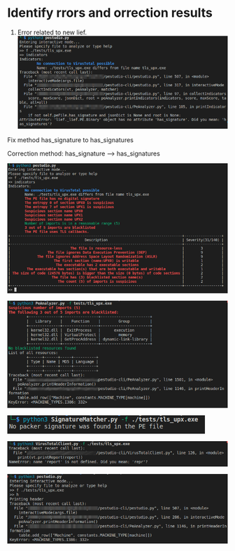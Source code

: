 # Identify rrors and orrection results

1. Error related to new lief.
![image](images/README/screenshot_23-06-2023_19h50m32.png)

 Fix method has_signature to has_signatures

 Correction method: has_signature --> has_signatures

 ![image](images/README/screenshot_23-06-2023_20h11m19.png)


![image](images/README/screenshot_23-06-2023_18h40m12.png)

![image](images/README/screenshot_23-06-2023_18h41m49.png)

![image](images/README/screenshot_23-06-2023_18h42m43.png)



![image](images/README/screenshot_23-06-2023_19h29m13.png)



